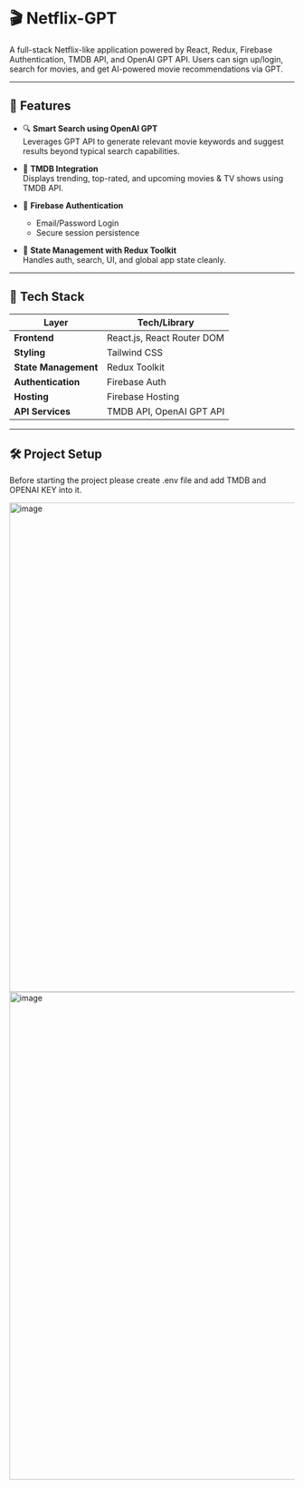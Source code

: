 # 🎬 Netflix-GPT

A full-stack Netflix-like application powered by React, Redux, Firebase Authentication, TMDB API, and OpenAI GPT API.
Users can sign up/login, search for movies, and get AI-powered movie recommendations via GPT.

---

## 🚀 Features

- 🔍 **Smart Search using OpenAI GPT**  
  Leverages GPT API to generate relevant movie keywords and suggest results beyond typical search capabilities.

- 🎥 **TMDB Integration**  
  Displays trending, top-rated, and upcoming movies & TV shows using TMDB API.

- 🔐 **Firebase Authentication**

  - Email/Password Login
  - Secure session persistence

- 🔁 **State Management with Redux Toolkit**  
  Handles auth, search, UI, and global app state cleanly.

---

## 🧪 Tech Stack

| Layer                | Tech/Library               |
| -------------------- | -------------------------- |
| **Frontend**         | React.js, React Router DOM |
| **Styling**          | Tailwind CSS               |
| **State Management** | Redux Toolkit              |
| **Authentication**   | Firebase Auth              |
| **Hosting**          | Firebase Hosting           |
| **API Services**     | TMDB API, OpenAI GPT API   |

---

## 🛠️ Project Setup

Before starting the project please create .env file and add TMDB and OPENAI KEY into it.

<img width="1919" height="864" alt="image" src="https://github.com/user-attachments/assets/c0d9e7df-e3d8-4902-b142-9124135d7e68" />

<img width="1917" height="861" alt="image" src="https://github.com/user-attachments/assets/e0a8dc20-2698-4b98-a2da-88f5819922cc" />


